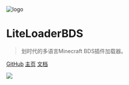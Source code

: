 ![logo](../assets/Logo.png)

# LiteLoaderBDS

> 划时代的多语言Minecraft BDS插件加载器。

[GitHub](https://github.com/LiteLDev/LiteLoaderBDSv2)
[主页](https://www.litebds.com)
[文档](/README.md)

![](../assets/banner.webp)
